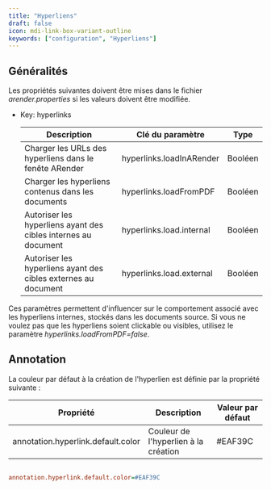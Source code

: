 ```yaml
---
title: "Hyperliens"
draft: false
icon: mdi-link-box-variant-outline
keywords: ["configuration", "Hyperliens"]
---
```


## Généralités

Les propriétés suivantes doivent être mises dans le fichier *arender.properties* si les valeurs doivent être modifiée.

- Key: hyperlinks
  
    | Description                                                    | Clé du paramètre         | Type    |
    | -------------------------------------------------------------- | ------------------------ | ------- |
    | Charger les URLs des hyperliens dans le fenête ARender         | hyperlinks.loadInARender | Booléen |
    | Charger les hyperliens contenus dans les documents             | hyperlinks.loadFromPDF   | Booléen |
    | Autoriser les hyperliens ayant des cibles internes au document | hyperlinks.load.internal | Booléen |
    | Autoriser les hyperliens ayant des cibles externes au document | hyperlinks.load.external | Booléen |

Ces paramètres permettent d'influencer sur le comportement associé avec
les hyperliens internes, stockés dans les documents source. Si vous ne
voulez pas que les hyperliens soient clickable ou visibles, utilisez le
paramètre *hyperlinks.loadFromPDF=false*.

## Annotation

La couleur par défaut à la création de l'hyperlien est définie par la propriété suivante : 

| Propriété                                | Description                                             | Valeur par défaut |
| ---------------------------------------- | ------------------------------------------------------- | ----------------- |
| annotation.hyperlink.default.color       | Couleur de l'hyperlien à la création                    | #EAF39C           |


```cfg

annotation.hyperlink.default.color=#EAF39C

```

